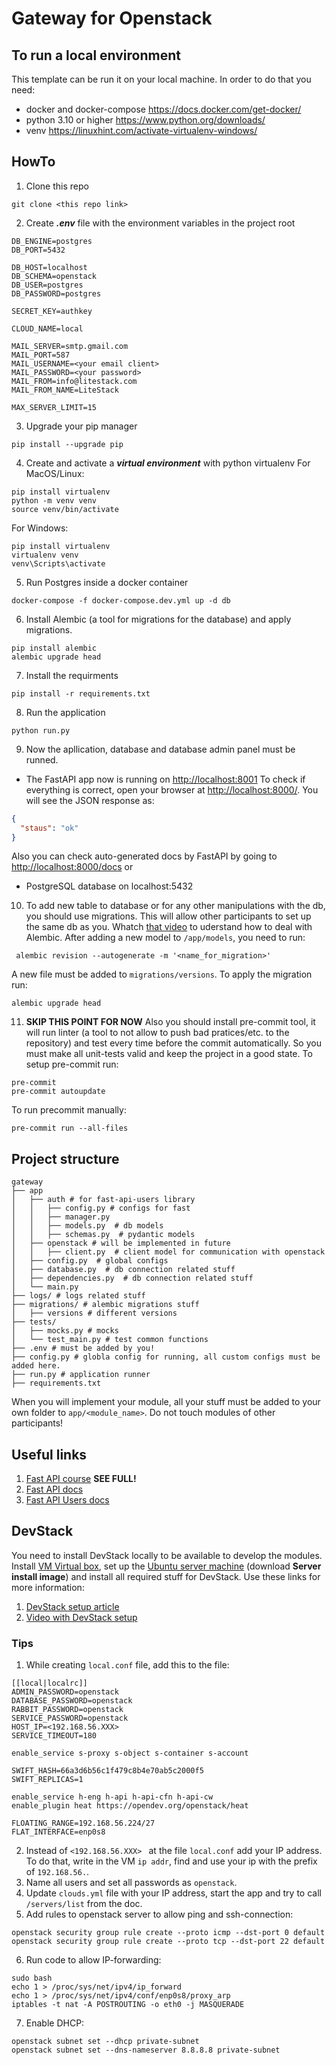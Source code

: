 # Gateway for Openstack

## To run a local environment

This template can be run it on your local machine. In order to do that you need:

- docker and docker-compose
  https://docs.docker.com/get-docker/
- python 3.10 or higher
  https://www.python.org/downloads/
- venv
  https://linuxhint.com/activate-virtualenv-windows/

## HowTo

1. Clone this repo

  ```console
  git clone <this repo link>
 ```

2. Create <b><i>.env</i></b> file with the environment variables in the project root

  ```dosini
DB_ENGINE=postgres
DB_PORT=5432

DB_HOST=localhost
DB_SCHEMA=openstack
DB_USER=postgres
DB_PASSWORD=postgres

SECRET_KEY=authkey

CLOUD_NAME=local

MAIL_SERVER=smtp.gmail.com
MAIL_PORT=587
MAIL_USERNAME=<your email client>
MAIL_PASSWORD=<your password>
MAIL_FROM=info@litestack.com
MAIL_FROM_NAME=LiteStack

MAX_SERVER_LIMIT=15
```

3. Upgrade your pip manager

  ```console
  pip install --upgrade pip
  ```

4. Create and activate a <b><i>virtual environment</i></b> with python virtualenv
   For MacOS/Linux:

  ```console
  pip install virtualenv
  python -m venv venv
  source venv/bin/activate
  ```

For Windows:

  ```console
  pip install virtualenv
  virtualenv venv
  venv\Scripts\activate
  ```

5. Run Postgres inside a docker container

 ```console
 docker-compose -f docker-compose.dev.yml up -d db
 ```

6. Install Alembic (a tool for migrations for the database) and apply migrations.

```console
pip install alembic
alembic upgrade head
```

7. Install the requirments

 ```console
pip install -r requirements.txt
```

8. Run the application

```console
python run.py
```

9. Now the apllication, database and database admin panel must be runned.

- The FastAPI app now is running on [http://localhost:8001](http://localhost:8001)
  To check if everything is correct, open your browser
  at <a href="http://127.0.0.1:8000/" class="external-link" target="_blank"> http://localhost:8000/</a>. You will see
  the JSON response as:

```JSON
{
  "staus": "ok"
}
```

Also you can check auto-generated docs by FastAPI by going
to [http://localhost:8000/docs](http://localhost:8000/docs "http://localhost:8000/docs") or

- PostgreSQL database on localhost:5432

10. To add new table to database or for any other manipulations with the db, you should use migrations. This will allow
    other participants to set up the same db as you.
    Whatch [that video](https://www.youtube.com/watch?v=hO7b4yh-Qfs&list=PLeLN0qH0-mCVQKZ8-W1LhxDcVlWtTALCS&index=5&pp=iAQB "that video")
    to uderstand how to deal with Alembic. After adding a new model to `/app/models`, you need to run:

```console
 alembic revision --autogenerate -m '<name_for_migration>'
```

A new file must be added to `migrations/versions`. To apply the migration run:

```console
alembic upgrade head
```

11. **SKIP THIS POINT FOR NOW** Also you should install pre-commit tool, it will run linter (a tool to not allow to push
    bad pratices/etc. to the repository) and test every time before the commit automatically. So you must make all
    unit-tests valid and keep the project in a good state. To setup pre-commit run:

 ```console
pre-commit
pre-commit autoupdate
  ```

To run precommit manually:

```console
pre-commit run --all-files
```

## Project structure

```
gateway
├── app
│   ├── auth # for fast-api-users library
│   │   ├── config.py # configs for fast
│   │   ├── manager.py
│   │   ├── models.py  # db models
│   │   ├── schemas.py  # pydantic models
│   ├── openstack # will be implemented in future
│   │   ├── client.py  # client model for communication with openstack
│   ├── config.py  # global configs
│   ├── database.py  # db connection related stuff
│   ├── dependencies.py  # db connection related stuff
│   └── main.py
├── logs/ # logs related stuff
├── migrations/ # alembic migrations stuff
│   ├── versions # different versions
├── tests/
│   ├── mocks.py # mocks
│   └── test_main.py # test common functions
├── .env # must be added by you!
├── config.py # globla config for running, all custom configs must be added here.
├── run.py # application runner
├── requirements.txt
```

When you will implement your module, all your stuff must be added to your own folder to `app/<module_name>`. Do not
touch modules of other participants!

## Useful links

1. [Fast API course](https://www.youtube.com/playlist?list=PLeLN0qH0-mCVQKZ8-W1LhxDcVlWtTALCS " Fast API course") **SEE
   FULL!**
2. [Fast API docs](https://fastapi.tiangolo.com/)
3. [Fast API Users docs](https://fastapi-users.github.io/fastapi-users/12.1/)

## DevStack

You need to install DevStack locally to be available to develop the modules.
Install [VM Virtual box](https://www.virtualbox.org/wiki/Downloads), set up
the [Ubuntu server machine](https://releases.ubuntu.com/22.04/) (download **Server install image**) and install all
required stuff for DevStack. Use these links for more information:

1. [DevStack setup article](https://medium.com/@ollste/openstack-local-development-how-to-install-test-and-use-openstack-in-virtualbox-b60b667886c4)
2. [Video with DevStack setup](https://www.youtube.com/watch?v=gAH8jiW8j74)

### Tips

1. While creating `local.conf` file, add this to the file:

```console
[[local|localrc]]
ADMIN_PASSWORD=openstack
DATABASE_PASSWORD=openstack
RABBIT_PASSWORD=openstack
SERVICE_PASSWORD=openstack
HOST_IP=<192.168.56.XXX>
SERVICE_TIMEOUT=180

enable_service s-proxy s-object s-container s-account

SWIFT_HASH=66a3d6b56c1f479c8b4e70ab5c2000f5
SWIFT_REPLICAS=1

enable_service h-eng h-api h-api-cfn h-api-cw
enable_plugin heat https://opendev.org/openstack/heat

FLOATING_RANGE=192.168.56.224/27
FLAT_INTERFACE=enp0s8
```

2. Instead of `<192.168.56.XXX> ` at the file `local.conf` add your IP address. To do that, write in the VM `ip addr`,
   find and use your ip with the prefix of `192.168.56.`.
3. Name all users and set all passwords as `openstack`.
4. Update `clouds.yml` file with your IP address, start the app and try to call `/servers/list` from the doc.
5. Add rules to openstack server to allow ping and ssh-connection:
```console
openstack security group rule create --proto icmp --dst-port 0 default
openstack security group rule create --proto tcp --dst-port 22 default
```
6. Run code to allow IP-forwarding:
```console
sudo bash
echo 1 > /proc/sys/net/ipv4/ip_forward
echo 1 > /proc/sys/net/ipv4/conf/enp0s8/proxy_arp
iptables -t nat -A POSTROUTING -o eth0 -j MASQUERADE 
```
7. Enable DHCP:
```console
openstack subnet set --dhcp private-subnet
openstack subnet set --dns-nameserver 8.8.8.8 private-subnet
```